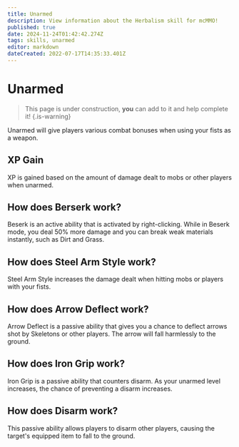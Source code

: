 ```yaml
---
title: Unarmed
description: View information about the Herbalism skill for mcMMO!
published: true
date: 2024-11-24T01:42:42.274Z
tags: skills, unarmed
editor: markdown
dateCreated: 2022-07-17T14:35:33.401Z
---
```


# Unarmed
> This page is under construction, **you** can add to it and help complete it!
{.is-warning}

Unarmed will give players various combat bonuses when using your fists as a weapon.

## XP Gain

XP is gained based on the amount of damage dealt to mobs or other players when unarmed.

## How does Berserk work?

Beserk is an active ability that is activated by right-clicking. While in Beserk mode, you deal 50% more damage and you can break weak materials instantly, such as  Dirt and Grass.

## How does Steel Arm Style work?

Steel Arm Style increases the damage dealt when hitting mobs or players with your fists.

## How does Arrow Deflect work?

Arrow Deflect is a passive ability that gives you a chance to deflect arrows shot by Skeletons or other players. The arrow will fall harmlessly to the ground.

## How does Iron Grip work?

Iron Grip is a passive ability that counters disarm. As your unarmed level increases, the chance of preventing a disarm increases.

## How does Disarm work?

This passive ability allows players to disarm other players, causing the target's equipped item to fall to the ground.
